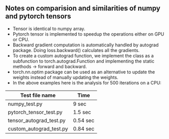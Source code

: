 ## Notes on comparision and similarities of numpy and pytorch tensors

* Tensor is identical to numpy array.
* Pytorch tensor is implemented to speedup the operations either on GPU or CPU.
* Backward gradient computation is automatically handled by autograd package. Doing loss.backward() calculates all the gradients.
* To create a custom autograd function, we implement the class as a subfunction to torch.autograd.Function and implementing the static methods -> forward and backward.
* torch.nn.optim package can be used as an alternative to update the weights instead of manually updating the weights.
* In the above examples here is the analysis for 500 iterations on a CPU:

Test file name | Time 
------| ----------
numpy_test.py | 9 sec 
pytorch_tensor_test.py | 1.5 sec 
tensor_autograd_test.py | 0.54 sec 
custom_autograd_test.py | 0.84 sec


